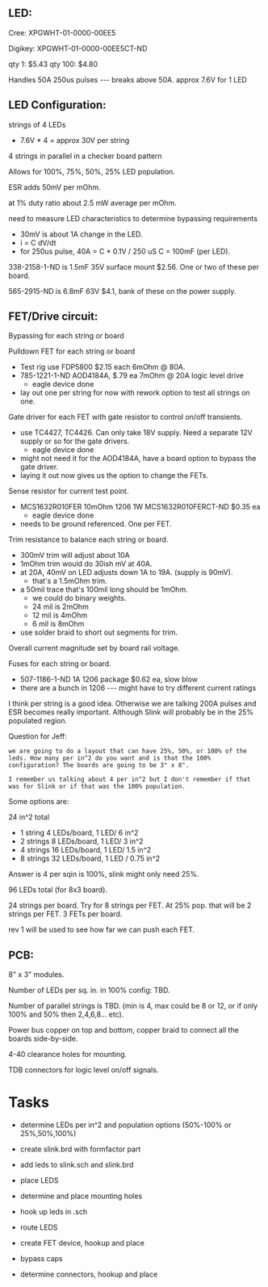 LED:
----

Cree:
XPGWHT-01-0000-00EE5

Digikey: XPGWHT-01-0000-00EE5CT-ND

qty 1:   $5.43
qty 100: $4.80

Handles 50A 250us pulses --- breaks above 50A.
approx 7.6V for 1 LED

LED Configuration:
------------------

strings of 4 LEDs

+ 7.6V * 4 = approx 30V per string

4 strings in parallel in a checker board pattern

Allows for 100%, 75%, 50%, 25% LED population.

ESR adds 50mV per mOhm.

at 1% duty ratio about 2.5 mW average per mOhm.

need to measure LED characteristics to determine bypassing
requirements

+ 30mV is about 1A change in the LED.
+ i = C dV/dt
+ for 250us pulse, 40A = C * 0.1V / 250 uS
  C = 100mF (per LED).

338-2158-1-ND is 1.5mF 35V surface mount $2.56. One or two of these
per board.

565-2915-ND is 6.8mF 63V $4.1, bank of these on the power supply.

FET/Drive circuit:
------------------

Bypassing for each string or board

Pulldown FET for each string or board

+ Test rig use FDP5800 $2.15 each 6mOhm @ 80A.
+ 785-1221-1-ND AOD4184A, $.79 ea 7mOhm @ 20A logic level drive
    - eagle device done
+ lay out one per string for now with rework option to test all
  strings on one.

Gate driver for each FET with gate resistor to control on/off
transients.

+ use TC4427, TC4426. Can only take 18V supply. Need a separate
    12V supply or so for the gate drivers.
    - eagle device done
+ might not need it for the AOD4184A, have a board option to
    bypass the gate driver.
+ laying it out now gives us the option to change the FETs.

Sense resistor for current test point.

+ MCS1632R010FER 10mOhm 1206 1W
  MCS1632R010FERCT-ND $0.35 ea
    - eagle device done
+ needs to be ground referenced. One per FET.

Trim resistance to balance each string or board.

+ 300mV trim will adjust about 10A
+ 1mOhm trim would do 30ish mV at 40A.
+ at 20A, 40mV on LED adjusts down 1A to 19A. (supply is 90mV).
    - that's a 1.5mOhm trim.
+ a 50mil trace that's 100mil long should be 1mOhm. 
    - we could do binary weights.
    - 24 mil is 2mOhm
    - 12 mil is 4mOhm
    - 6 mil is  8mOhm
+ use solder braid to short out segments for trim.

Overall current magnitude set by board rail voltage.

Fuses for each string or board.

+ 507-1186-1-ND 1A 1206 package $0.62 ea, slow blow
+ there are a bunch in 1206 --- might have to try different
  current ratings

I think per string is a good idea. Otherwise we are talking 200A
pulses and ESR becomes really important. Although Slink will probably
be in the 25% populated region.

Question for Jeff:

    we are going to do a layout that can have 25%, 50%, or 100% of the
    leds. How many per in^2 do you want and is that the 100%
    configuration? The boards are going to be 3" x 8".

    I remember us talking about 4 per in^2 but I don't remember if that
    was for Slink or if that was the 100% population.

Some options are:

24 in^2 total

+ 1 string  4 LEDs/board, 1 LED/ 6 in^2
+ 2 strings 8 LEDs/board, 1 LED/ 3 in^2
+ 4 strings 16 LEDs/board, 1 LED/ 1.5 in^2
+ 8 strings 32 LEDs/board, 1 LED / 0.75 in^2 

Answer is 4 per sqin is 100%, slink might only need 25%.

96 LEDs total (for 8x3 board). 

24 strings per board. Try for 8 strings per FET. At 25% pop. that will
be 2 strings per FET. 3 FETs per board.

rev 1 will be used to see how far we can push each FET.

PCB: 
---

8" x 3" modules. 

Number of LEDs per sq. in. in 100% config: TBD.

Number of parallel strings is TBD. (min is 4, max could be 8 or 12, or
if only 100% and 50% then 2,4,6,8... etc).

Power bus copper on top and bottom, copper braid to connect all the
boards side-by-side.

4-40 clearance holes for mounting.

TDB connectors for logic level on/off signals.

Tasks
=====

+ determine LEDs per in^2 and population options (50%-100% or 25%,50%,100%)
+ create slink.brd with formfactor part
+ add leds to slink.sch and slink.brd 
+ place LEDS
+ determine and place mounting holes
+ hook up leds in .sch
+ route LEDS

+ create FET device, hookup and place
+ bypass caps
+ determine connectors, hookup and place
